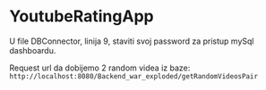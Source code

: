 ﻿# YoutubeRatingApp


U file DBConnector, linija 9, staviti svoj password za pristup mySql dashboardu.

Request url da dobijemo 2 random videa iz baze:
`http://localhost:8080/Backend_war_exploded/getRandomVideosPair`